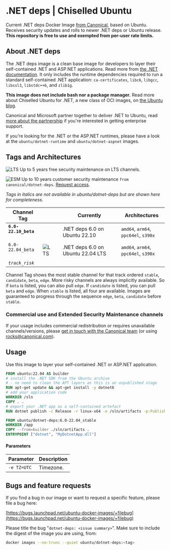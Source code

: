 # .NET deps | Chiselled Ubuntu

Current .NET deps Docker Image [from Canonical](https://ubuntu.com/security/docker-images), based on Ubuntu. Receives security updates and rolls to newer .NET deps or Ubuntu release. **This repository is free to use and exempted from per-user rate limits.**


## About .NET deps

The .NET deps image is a clean base image for developers to layer their self-contained .NET and ASP.NET applications. Read more from [the .NET documentation](https://docs.microsoft.com/en-us/dotnet/core/deploying/). It only includes the runtime dependencies required to run a standard self-contained .NET application: `ca-certificates`, `libc6`, `libgcc`, `libssl3`, `libstdc++6`, and `zlib1g`.     

**This image does not include bash nor a package manager.** Read more about Chiselled Ubuntu for .NET, a new class of OCI images, on [the Ubuntu blog](TODO).         

Canonical and Microsoft partner together to deliver .NET to Ubuntu, read [more about the partnership](TODO) if you're interested in getting enterprise support.

If you're looking for the .NET or the ASP.NET runtimes, please have a look at the `ubuntu/dotnet-runtime` and `ubuntu/dotnet-aspnet` images.


## Tags and Architectures
![LTS](https://assets.ubuntu.com/v1/0a5ff561-LTS%402x.png?h=17)
Up to 5 years free security maintenance on LTS channels.

![ESM](https://assets.ubuntu.com/v1/572f3fbd-ESM%402x.png?h=17)
Up to 10 years customer security maintenance `from canonical/dotnet-deps`. [Request access](https://ubuntu.com/security/docker-images#get-in-touch).

_Tags in italics are not available in ubuntu/dotnet-deps but are shown here for completeness._

| Channel Tag | | | Currently | Architectures |
|---|---|---|---|---|
 | **`6.0-22.10_beta`** &nbsp;&nbsp; |  | | .NET deps 6.0 on Ubuntu&nbsp;22.10&nbsp;| `amd64`, `arm64`, `ppc64el`, `s390x` |
 | `6.0-22.04_beta` &nbsp;&nbsp; | ![LTS](https://assets.ubuntu.com/v1/0a5ff561-LTS%402x.png?h=17) | | .NET deps 6.0 on Ubuntu&nbsp;22.04&nbsp;LTS| `amd64`, `arm64`, `ppc64el`, `s390x` |
| _`track_risk`_ |

Channel Tag shows the most stable channel for that track ordered `stable`, `candidate`, `beta`, `edge`. More risky channels are always implicitly available. So if `beta` is listed, you can also pull `edge`. If `candidate` is listed, you can pull `beta` and `edge`. When `stable` is listed, all four are available. Images are guaranteed to progress through the sequence `edge`, `beta`, `candidate` before `stable`.

### Commercial use and Extended Security Maintenance channels
If your usage includes commercial redistribution or requires unavailable channels/versions, please [get in touch with the Canonical team](https://ubuntu.com/security/docker-images#get-in-touch) (or using rocks@canonical.com).

## Usage

Use this image to layer your self-contained .NET or ASP.NET application.

```Dockerfile
FROM ubuntu:22.04 AS builder
# install the .NET SDK from the Ubuntu archive
# - no need to clean the APT layers as this is an unpublished stage
RUN apt-get update && apt-get install -y dotnet6
# add your application code
WORKDIR /sln
COPY . .
# export your .NET app as a self-contained artefact
RUN dotnet publish -c Release -r linux-x64 -o /sln/artifacts -p:PublishTrimmed=True

FROM ubuntu/dotnet-deps:6.0-22.04_stable
WORKDIR /app
COPY --from=builder ./sln/artifacts .
ENTRYPOINT ["dotnet", "MyDotnetApp.dll"]
```

#### Parameters

| Parameter | Description |
|---|---|
| `-e TZ=UTC` | Timezone. |

## Bugs and feature requests

If you find a bug in our image or want to request a specific feature, please file a bug here:

[https://bugs.launchpad.net/ubuntu-docker-images/+filebug](https://bugs.launchpad.net/ubuntu-docker-images/+filebug)

Please title the bug "`dotnet-deps: <issue summary>`". Make sure to include the digest of the image you are using, from:

```sh
docker images --no-trunc --quiet ubuntu/dotnet-deps:<tag>
```

